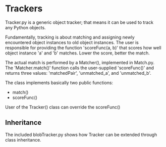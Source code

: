 # Trackers
Tracker.py is a generic object tracker; that means it can be used to track any Python objects.

Fundamentally, tracking is about matching and assigning newly encountered object instances to old object instances.  The user is responsible for providing the function 'scoreFunc(a, b)' that scores how well object instance 'a' and 'b' matches.  Lower the score, better the match.  

The actual match is performed by a Matcher(), implemented in Match.py.  The 'Matcher.match()' function calls the user-supplied 'scoreFunc()' and returns three values:  'matchedPair', 'unmatched_a', and 'unmatched_b'.

The class implements basically two public functions:
- match()
- scoreFunc()

User of the Tracker() class can override the scoreFunc()


## Inheritance
The included blobTracker.py shows how Tracker can be extended through class inheritance.
